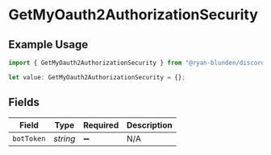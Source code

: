 # GetMyOauth2AuthorizationSecurity

## Example Usage

```typescript
import { GetMyOauth2AuthorizationSecurity } from "@ryan-blunden/discord/models/operations";

let value: GetMyOauth2AuthorizationSecurity = {};
```

## Fields

| Field              | Type               | Required           | Description        |
| ------------------ | ------------------ | ------------------ | ------------------ |
| `botToken`         | *string*           | :heavy_minus_sign: | N/A                |
